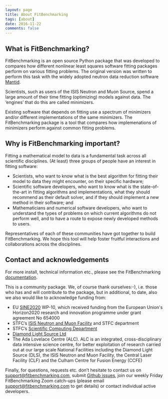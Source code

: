 ```yaml
---
layout: page
title: About FitBenchmarking
tags: [about]
date: 2016-11-22
comments: false
---
```


## What is FitBenchmarking?

FitBenchmarking is an open source Python package that was developed to compares how different nonlinear least squares software fitting packages perform on various fitting problems. The original version was written to perform this task with the widely adopted neutron data reduction software [Mantid](https://www.mantidproject.org).

Scientists, such as users of the ISIS Neutron and Muon Source, spend a large amount of their time fitting (optimizing) models against data. The ‘engines’ that do this are called minimizers.

Existing software that depends on fitting use a spectrum of minimizers and/or different implementations of the same minimizers. The FitBenchmarking package is  a tool that compares how implemenations of minimizers perform against common fitting problems.

## Why is FitBenchmarking important?
Fitting a mathematical model to data is a fundamental task across all scientific disciplines. (At least) three groups of people have an interest in fitting software:

* Scientists, who want to know what is the best algorithm for fitting their model to data they might encounter, on their specific hardware;
* Scientific software developers, who want to know what is the state-of-the-art in fitting algorithms and implementations, what they should recommend as their default solver, and if they should implement a new method in their software; and 
* Mathematicians and numerical software developers, who want to understand the types of problems on which current algorithms do not perform well, and to have a route to expose newly developed methods to users. 

Representatives of each of these communities have got together to build FitBenchmarking. We hope this tool will help foster fruitful interactions and collaborations across the disciplines.

## Contact and acknowledgements
For more install, technical information etc., please see the FitBenchmarking [documentation](https://fitbenchmarking.readthedocs.io/en/latest). 

This is a community package. We, of course thank ourselves:-), i.e. those who has and will contribute to the package, but in additional, to date, also we also would like to acknowledge funding from:

* EU [SINE2020](https://www.sine2020.eu) WP-10, which received funding from the European Union's Horizon2020 research and innovation programme under grant agreement No 654000
* STFC’s [ISIS Neutron and Muon Facility](https://www.isis.stfc.ac.uk) and STFC department
* STFC’s [Scientific Computing Department](https://www.scd.stfc.ac.uk)
* [Diamond Light Source Ltd](https://www.diamond.ac.uk)
* The Ada Lovelace Centre (ALC). ALC is an integrated, cross-disciplinary data intensive science centre, for better exploitation of research carried out at our large scale National Facilities including the Diamond Light Source (DLS), the ISIS Neutron and Muon Facility, the Central Laser Facility (CLF) and the Culham Centre for Fusion Energy (CCFE)

Finally, for questions, requests etc. don’t hesitate to contact us on support@fitbenchmarking.com, submit [Github issues](https://github.com/fitbenchmarking/fitbenchmarking/issues), join our weekly Friday FitBenchmarking Zoom catch-ups (please email support@fitbenchmarking.com to get details) or contact individual active developers.


